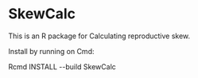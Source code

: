 SkewCalc
========
This is an R package for Calculating reproductive skew.

Install by running on Cmd:

Rcmd INSTALL --build SkewCalc
